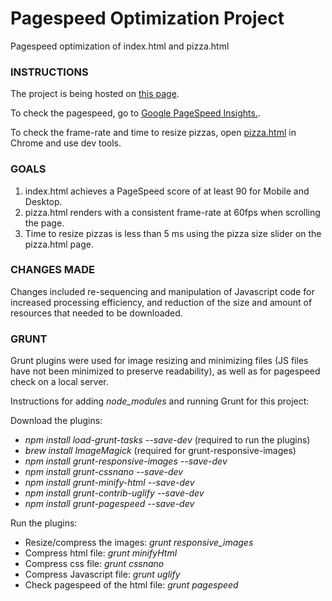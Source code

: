 # Pagespeed Optimization Project

Pagespeed optimization of index.html and pizza.html

### INSTRUCTIONS

The project is being hosted on [this page](http://sunnyanna.github.io/frontend-nanodegree-mobile-portfolio).

To check the pagespeed, go to [Google PageSpeed Insights.](https://developers.google.com/speed/pagespeed/insights).

To check the frame-rate and time to resize pizzas, open [pizza.html](http://sunnyanna.github.io/frontend-nanodegree-mobile-portfolio/views/pizza.html) in Chrome and use dev tools.

### GOALS

1. index.html achieves a PageSpeed score of at least 90 for Mobile and Desktop.
2. pizza.html renders with a consistent frame-rate at 60fps when scrolling the page.
3. Time to resize pizzas is less than 5 ms using the pizza size slider on the pizza.html page.

### CHANGES MADE

Changes included re-sequencing and manipulation of Javascript code for increased processing efficiency, and reduction of the size and amount of resources that needed to be downloaded.

### GRUNT

Grunt plugins were used for image resizing and minimizing files (JS files have not been minimized to preserve readability), as well as for pagespeed check on a local server.

Instructions for adding _node_modules_ and running Grunt for this project:

Download the plugins:
- _npm install load-grunt-tasks --save-dev_ (required to run the plugins)
- _brew install ImageMagick_ (required for grunt-responsive-images)
- _npm install grunt-responsive-images --save-dev_
- _npm install grunt-cssnano --save-dev_
- _npm install grunt-minify-html --save-dev_
- _npm install grunt-contrib-uglify --save-dev_
- _npm install grunt-pagespeed --save-dev_

Run the plugins:
- Resize/compress the images: _grunt responsive_images_
- Compress html file: _grunt minifyHtml_
- Compress css file: _grunt cssnano_
- Compress Javascript file: _grunt uglify_
- Check pagespeed of the html file: _grunt pagespeed_
